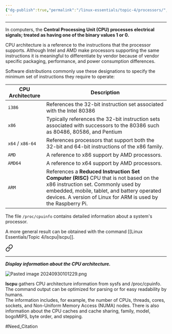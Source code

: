 ```yaml
---
{"dg-publish":true,"permalink":"/linux-essentials/topic-4/processors/","dgPassFrontmatter":true}
---
```


---
In computers, the **Central Processing Unit (CPU) processes electrical signals; treated as having one of the binary values 1 or 0.**  

CPU architecture is a reference to the instructions that the processor supports. Although Intel and AMD make processors supporting the same instructions it is meaningful to differentiate by vendor because of vendor specific packaging, performance, and power consumption differences.

Software distributions commonly use these designations to specify the minimum set of instructions they require to operate:

| CPU Architecture | Description                                                                                                                                                                                                                                 |
| ---------------- | ------------------------------------------------------------------------------------------------------------------------------------------------------------------------------------------------------------------------------------------- |
| `i386`           | References the 32-bit instruction set associated with the Intel 80386                                                                                                                                                                       |
| `x86`            | Typically references the 32-bit instruction sets associated with successors to the 80386 such as 80486, 80586, and Pentium                                                                                                                  |
| `x64` / `x86-64` | References processors that support both the 32-bit and 64-bit instructions of the x86 family.                                                                                                                                               |
| `AMD`            | A reference to x86 support by AMD processors.                                                                                                                                                                                               |
| `AMD64`          | A reference to x64 support by AMD processors.                                                                                                                                                                                               |
| `ARM`            | References a **Reduced Instruction Set Computer (RISC)** CPU that is not based on the x86 instruction set. Commonly used by embedded, mobile, tablet, and battery operated devices. A version of Linux for ARM is used by the Raspberry Pi. |

The file `/proc/cpuinfo` contains detailed information about a system's processor.

A more general result can be obtained with the command [[Linux Essentials/Topic 4/lscpu\|lscpu]].


<div class="transclusion internal-embed is-loaded"><a class="markdown-embed-link" href="/linux-essentials/topic-4/lscpu/" aria-label="Open link"><svg xmlns="http://www.w3.org/2000/svg" width="24" height="24" viewBox="0 0 24 24" fill="none" stroke="currentColor" stroke-width="2" stroke-linecap="round" stroke-linejoin="round" class="svg-icon lucide-link"><path d="M10 13a5 5 0 0 0 7.54.54l3-3a5 5 0 0 0-7.07-7.07l-1.72 1.71"></path><path d="M14 11a5 5 0 0 0-7.54-.54l-3 3a5 5 0 0 0 7.07 7.07l1.71-1.71"></path></svg></a><div class="markdown-embed">




---
___Display information about the CPU architecture.___

![Pasted image 20240930101229.png](/img/user/Linux%20Essentials/Topic%204/Topic4%20reference%20images/Pasted%20image%2020240930101229.png)

**lscpu** gathers CPU architecture information from sysfs and /proc/cpuinfo. The command output can be optimized for parsing or for easy readability by humans.  
The information includes, for example, the number of CPUs, threads, cores, sockets, and Non-Uniform Memory Access (NUMA) nodes. There is also information about the CPU caches and cache sharing, family, model, bogoMIPS, byte order, and stepping.

</div></div>


#Need_Citation